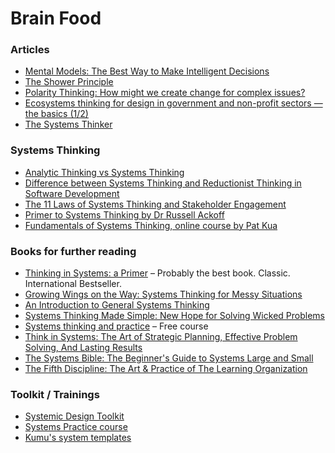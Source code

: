 # Brain Food
### Articles
- [Mental Models: The Best Way to Make Intelligent Decisions](https://fs.blog/mental-models/)
- [The Shower Principle](https://en.wikipedia.org/wiki/The_Shower_Principle)
- [Polarity Thinking: How might we create change for complex issues?](https://www.agoodspace.org/polarity-thinking-how-might-we-create-change-for-complex-issues/)
- [Ecosystems thinking for design in government and non-profit sectors — the basics (1/2)](https://altspaces.medium.com/ecosystems-thinking-for-design-in-government-and-non-profit-sectors-the-basics-1-2-fab82b1acd23)
- [The Systems Thinker](https://thesystemsthinker.com/)

### Systems Thinking
- [Analytic Thinking vs Systems Thinking](https://valeriemacleod.com/analytic-thinking-vs-systems-thinking)
- [Difference between Systems Thinking and Reductionist Thinking in Software Development](https://jcfausto.com/the-difference-between-systems-thinking-and-reductionist-thinking-in-software-development/)
- [The 11 Laws of Systems Thinking and Stakeholder Engagement](https://thoughtexchange.com/blog/the-11-laws-of-systems-thinking-and-stakeholder-engagement/)
- [Primer to Systems Thinking by Dr Russell Ackoff](https://www.youtube.com/watch?v=EbLh7rZ3rhU)
- [Fundamentals of Systems Thinking, online course by Pat Kua](https://techlead.academy/p/systems-thinking-fundamentals)

### Books for further reading
- [Thinking in Systems: a Primer](https://www.amazon.sg/Thinking-Systems-Primer-International-Bestseller/dp/1603580557) – Probably the best book. Classic. International Bestseller.
- [Growing Wings on the Way: Systems Thinking for Messy Situations](https://www.amazon.com/Growing-Wings-Way-Thinking-Situations/dp/1908009365)
- [An Introduction to General Systems Thinking](https://www.amazon.com/Introduction-General-Systems-Thinking-ebook/dp/B004VS9AUS)
- [Systems Thinking Made Simple: New Hope for Solving Wicked Problems](https://www.amazon.com/Systems-Thinking-Made-Simple-Problems/dp/1948486024)
- [Systems thinking and practice](https://www.open.edu/openlearn/digital-computing/systems-thinking-and-practice/) – Free course
- [Think in Systems: The Art of Strategic Planning, Effective Problem Solving, And Lasting Results](https://www.amazon.com/Think-Systems-Strategic-Effective-Development-ebook/dp/B081TNPGV8)
- [The Systems Bible: The Beginner's Guide to Systems Large and Small](https://www.amazon.com/Systems-Bible-Beginners-Guide-Large/dp/0961825170)
- [The Fifth Discipline: The Art & Practice of The Learning Organization](https://www.amazon.com/Fifth-Discipline-Practice-Learning-Organization/dp/0385517254)

### Toolkit / Trainings
- [Systemic Design Toolkit](https://www.systemicdesigntoolkit.org/)
- [Systems Practice course](https://acumenacademy.org/course/systems-practice/)
- [Kumu's system templates](https://docs.kumu.io/guides/templates#system-template)